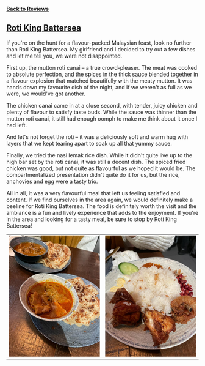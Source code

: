 [__Back to Reviews__](reviews.md)


## [Roti King Battersea](https://www.rotiking.com/)

If you're on the hunt for a flavour-packed Malaysian feast, look no further than Roti King Battersea. My girlfriend and I decided to try out a few dishes and let me tell you, we were not disappointed.

First up, the mutton roti canai – a true crowd-pleaser. The meat was cooked to absolute perfection, and the spices in the thick sauce blended together in a flavour explosion that matched beautifully with the meaty mutton. It was hands down my favourite dish of the night, and if we weren't as full as we were, we would've got another.

The chicken canai came in at a close second, with tender, juicy chicken and plenty of flavour to satisfy taste buds. While the sauce was thinner than the mutton roti canai, it still had enough oomph to make me think about it once I had left. 

And let's not forget the roti – it was a deliciously soft and warm hug with layers that we kept tearing apart to soak up all that yummy sauce.

Finally, we tried the nasi lemak rice dish. While it didn't quite live up to the high bar set by the roti canai, it was still a decent dish. The spiced fried chicken was good, but not quite as flavourful as we hoped it would be. The compartmentalized presentation didn't quite do it for us, but the rice, anchovies and egg were a tasty trio.

All in all, it was a very flavourful meal that left us feeling satisfied and content. If we find ourselves in the area again, we would definitely make a beeline for Roti King Battersea. The food is definitely worth the visit and the ambiance is a fun and lively experience that adds to the enjoyment. If you're in the area and looking for a tasty meal, be sure to stop by Roti King Battersea!

<table>
  <tr>
    <td><img src="https://raw.githubusercontent.com/r15hil/r15hil.github.io/main/assets/pics/roti-canai.jpeg" alt="Roti Canai"></td>
    <td><img src="https://raw.githubusercontent.com/r15hil/r15hil.github.io/main/assets/pics/nasi-lemak.jpeg" alt="Nasi Lemak"></td>
  </tr>
</table>